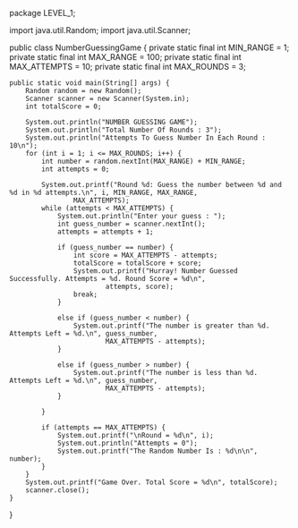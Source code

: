 package LEVEL_1;

import java.util.Random;
import java.util.Scanner;

public class NumberGuessingGame {
    private static final int MIN_RANGE = 1;
    private static final int MAX_RANGE = 100;
    private static final int MAX_ATTEMPTS = 10;
    private static final int MAX_ROUNDS = 3;

    public static void main(String[] args) {
        Random random = new Random();
        Scanner scanner = new Scanner(System.in);
        int totalScore = 0;

        System.out.println("NUMBER GUESSING GAME");
        System.out.println("Total Number Of Rounds : 3");
        System.out.println("Attempts To Guess Number In Each Round : 10\n");
        for (int i = 1; i <= MAX_ROUNDS; i++) {
            int number = random.nextInt(MAX_RANGE) + MIN_RANGE;
            int attempts = 0;

            System.out.printf("Round %d: Guess the number between %d and %d in %d attempts.\n", i, MIN_RANGE, MAX_RANGE,
                    MAX_ATTEMPTS);
            while (attempts < MAX_ATTEMPTS) {
                System.out.println("Enter your guess : ");
                int guess_number = scanner.nextInt();
                attempts = attempts + 1;

                if (guess_number == number) {
                    int score = MAX_ATTEMPTS - attempts;
                    totalScore = totalScore + score;
                    System.out.printf("Hurray! Number Guessed Successfully. Attempts = %d. Round Score = %d\n",
                            attempts, score);
                    break;
                }

                else if (guess_number < number) {
                    System.out.printf("The number is greater than %d. Attempts Left = %d.\n", guess_number,
                            MAX_ATTEMPTS - attempts);
                }

                else if (guess_number > number) {
                    System.out.printf("The number is less than %d. Attempts Left = %d.\n", guess_number,
                            MAX_ATTEMPTS - attempts);
                }

            }

            if (attempts == MAX_ATTEMPTS) {
                System.out.printf("\nRound = %d\n", i);
                System.out.println("Attempts = 0");
                System.out.printf("The Random Number Is : %d\n\n", number);
            }
        }
        System.out.printf("Game Over. Total Score = %d\n", totalScore);
        scanner.close();
    }
} 
    


